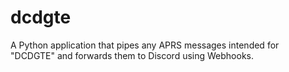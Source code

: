 # dcdgte

A Python application that pipes any APRS messages intended for "DCDGTE" and forwards them to Discord using Webhooks.
